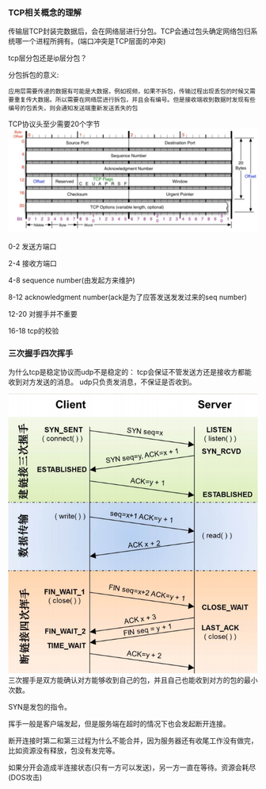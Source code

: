 ### TCP相关概念的理解
传输层TCP封装完数据后，会在网络层进行分包。TCP会通过包头确定网络包归系统哪一个进程所拥有。(端口冲突是TCP层面的冲突)


tcp层分包还是ip层分包？

分包拆包的意义:

    应用层需要传递的数据有可能是大数据，例如视频，如果不拆包，传输过程出现丢包的时候又需要重复传大数据。所以需要在网络层进行拆包，并且会有编号。但是接收端收到数据时发现有些编号的包丢失，则会通知发送端重新发送丢失的包

TCP协议头至少需要20个字节
![](../../imgs/tcp-01.png)

0-2 发送方端口

2-4 接收方端口

4-8 sequence number(由发起方来维护)

8-12 acknowledgment number(ack是为了应答发送发发过来的seq number)

12-20 对握手并不重要

16-18 tcp的校验

### 三次握手四次挥手

为什么tcp是稳定协议而udp不是稳定的：
    tcp会保证不管发送方还是接收方都能收到对方发送的消息。
    udp只负责发消息，不保证是否收到。

![](../../imgs/tpc-02.png)
三次握手是双方能确认对方能够收到自己的包，并且自己也能收到对方的包的最小次数。

SYN是发包的指令。


挥手一般是客户端发起，但是服务端在超时的情况下也会发起断开连接。


断开连接时第二和第三过程为什么不能合并，因为服务器还有收尾工作没有做完，比如资源没有释放，包没有发完等。

如果分开会造成半连接状态(只有一方可以发送)，另一方一直在等待。资源会耗尽(DOS攻击)




